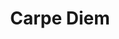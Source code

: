 ---
layout: credit-info
headerstatus: shunk-header
title: Carpe Diem
showreel_weight: 119
credits_weight: 282
thumbnail: /assets/img/credits-grid/carpe-diem.jpg
image: /assets/img/credits-grid/opengraph/carpe-diem.jpg
image_size: 3
category: credits
role: Composer
type: Feature Film
imdb: http://www.imdb.com/title/tt3271326
soundcloud: https://w.soundcloud.com/player/?url=https%3A//api.soundcloud.com/tracks/86952895&amp;color=ff5500&amp;auto_play=false&amp;hide_related=false&amp;show_comments=true&amp;show_user=true&amp;show_reposts=false
genre: Comedy/Drama
director: Eric Hinwood
writers: Eric Hinwood
synopsis: Three high school graduates search for their best friend while backpacking through Europe after he gets lost in a train station bathroom.
---